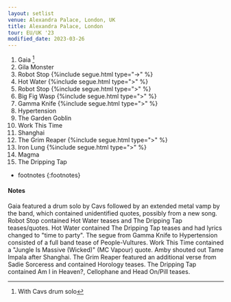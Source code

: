 ```yaml
---
layout: setlist
venue: Alexandra Palace, London, UK
title: Alexandra Palace, London
tour: EU/UK '23
modified_date: 2023-03-26
---
```


1. Gaia
    [^1]
2. Gila Monster
3. Robot Stop
   {%include segue.html type="->" %}
4. Hot Water
   {%include segue.html type=">" %}
5. Robot Stop
   {%include segue.html type=">" %}
6. Big Fig Wasp
   {%include segue.html type=">" %}
7. Gamma Knife
   {%include segue.html type=">" %}
8. Hypertension
9. The Garden Goblin
10. Work This Time
11. Shanghai
12. The Grim Reaper
   {%include segue.html type=">" %}
13. Iron Lung
   {%include segue.html type=">" %}
14. Magma
15. The Dripping Tap

<!--snippet-->

* footnotes
{:footnotes}
[^1]: With Cavs drum solo

#### Notes 
Gaia featured a drum solo by Cavs followed by an extended metal vamp by the band, which contained unidentified quotes, possibly from a new song.  Robot Stop contained Hot Water teases and The Dripping Tap teases/quotes.  Hot Water contained The Dripping Tap teases and had lyrics changed to "time to party".  The segue from Gamma Knife to Hypertension consisted of a full band tease of People-Vultures.  Work This Time contained a "Jungle Is Massive (Wicked)" (MC Vapour) quote. Amby shouted out Tame Impala after Shanghai.  The Grim Reaper featured an additional verse from Sadie Sorceress and contained Horology teases.  The Dripping Tap contained Am I in Heaven?, Cellophane and Head On/Pill teases.
